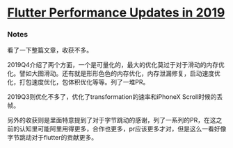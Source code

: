 # [Flutter Performance Updates in 2019](https://medium.com/flutter/flutter-performance-updates-in-2019-4c170934f914)

### Notes

看了一下整篇文章，收获不多。

2019Q4介绍了两个方面，一个是可量化的，最大的优化莫过于对于滑动的内存优化。譬如大图滑动。还有就是形形色色的内存优化，内存泄漏修复，启动速度优化，打包速度优化，包体积优化等等。列了一堆PR。

2019Q3则优化不多了，优化了transformation的速率和iPhoneX  Scroll时候的丢帧。

另外的收获则是里面特意提到了对于字节跳动的感谢，列了一系列的PR，在这之前的认知里可能阿里用得更多，合作也更多，pr应该更多才对，但是这么一看好像字节跳动对于flutter的贡献更多。

